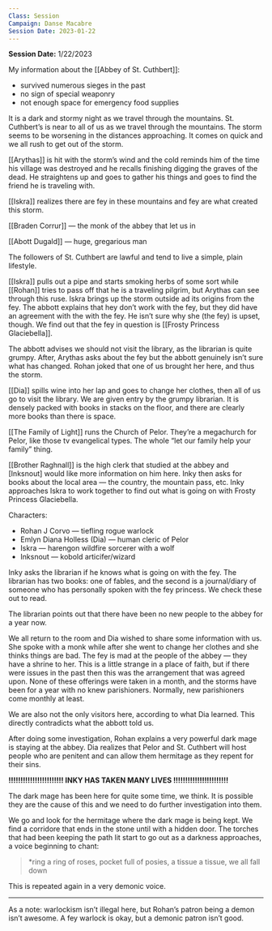 ```yaml
---
Class: Session
Campaign: Danse Macabre
Session Date: 2023-01-22
---
```

**Session Date:** 1/22/2023

My information about the [[Abbey of St. Cuthbert]]:

- survived numerous sieges in the past
- no sign of special weaponry
- not enough space for emergency food supplies

It is a dark and stormy night as we travel through the mountains. St. Cuthbert’s is near to all of us as we travel through the mountains. The storm seems to be worsening in the distances approaching. It comes on quick and we all rush to get out of the storm.

[[Arythas]] is hit with the storm’s wind and the cold reminds him of the time his village was destroyed and he recalls finishing digging the graves of the dead. He straightens up and goes to gather his things and goes to find the friend he is traveling with.

[[Iskra]] realizes there are fey in these mountains and fey are what created this storm.

[[Braden Corrur]] — the monk of the abbey that let us in

[[Abott Dugald]] — huge, gregarious man

The followers of St. Cuthbert are lawful and tend to live a simple, plain lifestyle.

[[Iskra]] pulls out a pipe and starts smoking herbs of some sort while [[Rohan]] tries to pass off that he is a traveling pilgrim, but Arythas can see through this ruse. Iskra brings up the storm outside ad its origins from the fey. The abbott explains that hey don’t work with the fey, but they did have an agreement with the with the fey. He isn’t sure why she (the fey) is upset, though. We find out that the fey in question is [[Frosty Princess Glaciebella]].

The abbott advises we should not visit the library, as the librarian is quite grumpy. After, Arythas asks about the fey but the abbott genuinely isn’t sure what has changed. Rohan joked that one of us brought her here, and thus the storm.

[[Dia]] spills wine into her lap and goes to change her clothes, then all of us go to visit the library. We are given entry by the grumpy librarian. It is densely packed with books in stacks on the floor, and there are clearly more books than there is space.

[[The Family of Light]] runs the Church of Pelor. They’re a megachurch for Pelor, like those tv evangelical types. The whole “let our family help your family” thing.

[[Brother Raghnall]] is the high clerk that studied at the abbey and [Inksnout] would like more information on him here. Inky then asks for books about the local area — the country, the mountain pass, etc. Inky approaches Iskra to work together to find out what is going on with Frosty Princess Glaciebella.

Characters:

- Rohan J Corvo — tiefling rogue warlock
- Emlyn Diana Holless (Dia) — human cleric of Pelor
- Iskra — harengon wildfire sorcerer with a wolf
- Inksnout — kobold articifer/wizard

Inky asks the librarian if he knows what is going on with the fey. The librarian has two books: one of fables, and the second is a journal/diary of someone who has personally spoken with the fey princess. We check these out to read.

The librarian points out that there have been no new people to the abbey for a year now.

We all return to the room and Dia wished to share some information with us. She spoke with a monk while after she went to change her clothes and she thinks things are bad. The fey is mad at the people of the abbey — they have a shrine to her. This is a little strange in a place of faith, but if there were issues in the past then this was the arrangement that was agreed upon. None of these offerings were taken in a month, and the storms have been for a year with no knew parishioners. Normally, new parishioners come monthly at least.

We are also not the only visitors here, according to what Dia learned. This directly contradicts what the abbott told us.

After doing some investigation, Rohan explains a very powerful dark mage is staying at the abbey. Dia realizes that Pelor and St. Cuthbert will host people who are penitent and can allow them hermitage as they repent for their sins.

**!!!!!!!!!!!!!!!!!!!!!!! INKY HAS TAKEN MANY LIVES !!!!!!!!!!!!!!!!!!!!!!!**

The dark mage has been here for quite some time, we think. It is possible they are the cause of this and we need to do further investigation into them.

We go and look for the hermitage where the dark mage is being kept. We find a corridore that ends in the stone until with a hidden door. The torches that had been keeping the path lit start to go out as a darkness approaches, a voice beginning to chant:

>*ring a ring of roses, pocket full of posies, a tissue a tissue, we all fall down

This is repeated again in a very demonic voice.

---

As a note: warlockism isn’t illegal here, but Rohan’s patron being a demon isn’t awesome. A fey warlock is okay, but a demonic patron isn’t good.